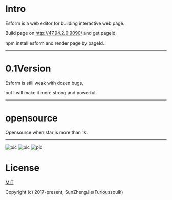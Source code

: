 # Intro
Esform is a web editor for building interactive web page.  

Build page on http://47.94.2.0:9090/ and get pageId,  

npm install esform and render page by pageId.
***

# 0.1Version
Esform is still weak with dozen bugs,  

but I will make it more strong and powerful.  
***

# opensource
Opensource when star is more than 1k.
***


![pic](http://chuantu.biz/t6/74/1506784745x1966915555.png "拖拽组装")
![pic](http://chuantu.biz/t6/74/1506784773x1966915555.png "组件列表")
![pic](http://chuantu.biz/t6/74/1506784786x1966915555.png "编辑组件")

# License
[MIT](https://opensource.org/licenses/MIT)

Copyright (c) 2017-present,  SunZhengJie(Furioussoulk)
